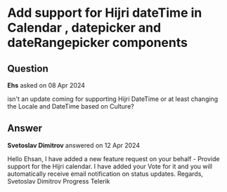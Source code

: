 # Add support for Hijri dateTime in Calendar , datepicker and dateRangepicker components

## Question

**Ehs** asked on 08 Apr 2024

isn't an update coming for supporting Hijri DateTime or at least changing the Locale and DateTime based on Culture?

## Answer

**Svetoslav Dimitrov** answered on 12 Apr 2024

Hello Ehsan, I have added a new feature request on your behalf - Provide support for the Hijri calendar. I have added your Vote for it and you will automatically receive email notification on status updates. Regards, Svetoslav Dimitrov Progress Telerik
